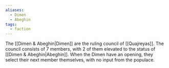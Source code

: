 ```yaml
---
aliases:
  - Dimen
  - Abeghin
tags:
  - faction
---
```

The [[Dimen & Abeghin|Dimen]] are the ruling council of [[Quajreyas]]. The council consists of 7 members, with 2 of them elevated to the status of [[Dimen & Abeghin|Abeghin]]. When the Dimen have an opening, they select their next member themselves, with no input from the populace.  